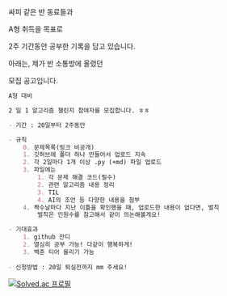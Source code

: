 싸피 같은 반 동료들과

A형 취득을 목표로

2주 기간동안 공부한 기록을 담고 있습니다.



아래는, 제가 반 소통방에 올렸던

모집 공고입니다.

```MARKDOWN
A형 대비

2 일 1 알고리즘 챌린지 참여자를 모집합니다. ㅎㅎ

- 기간 : 20일부터 2주동안

- 규칙
	0. 문제목록(링크 비공개)
    1. 깃허브에 폴더 하나 만들어서 업로드 지속
    2. 각 2일마다 1개 이상 .py (+md) 파일 업로드
    3. 파일에는
        1. 각 문제 해결 코드(필수)
        2. 관련 알고리즘 내용 정리
        3. TIL
        4. AI의 조언 등 다양한 내용을 첨부
    4. 짝수날마다 지난 이틀을 확인했을 때, 업로드한 내용이 없다면, 벌칙 
		벌칙은 인원수를 참고해서 같이 의논해볼게요!

- 기대효과
	1. github 잔디
	2. 열심히 공부 가능! 다같이 행복하게!
	3. 백준 티어 올리기 가능
	
- 신청방법 : 20일 퇴실전까지 mm 주세요!
```



[![Solved.ac
프로필](http://mazassumnida.wtf/api/v2/generate_badge?boj=junghyun_na321)](https://solved.ac/{junghyun_na321})
